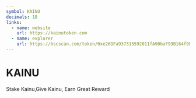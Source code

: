 ```yaml
---
symbol: KAINU
decimals: 18
links:
  - name: website
    url: https://kainutoken.com
  - name: explorer
    url: https://bscscan.com/token/0xe26DFa937315592011fA90baF99B164f9F61bd08
---
```


# KAINU

Stake Kainu,Give Kainu, Earn Great Reward
